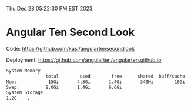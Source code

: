 Thu Dec 28 05:22:30 PM EST 2023

# Angular Ten Second Look

Code: https://github.com/kusl/angulartensecondlook

Deployment: https://github.com/angularten/angularten.github.io

```bash
System Memory
               total        used        free      shared  buff/cache   available
Mem:            15Gi       4.3Gi       1.4Gi       348Mi        10Gi        10Gi
Swap:          8.0Gi       1.4Gi       6.6Gi
System Storage
1.2G	.
```
```bash

